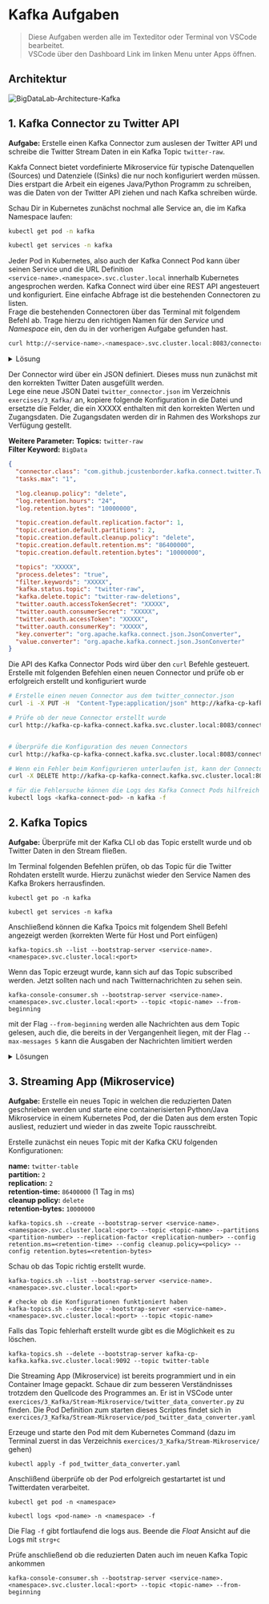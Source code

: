 # Kafka Aufgaben
> Diese Aufgaben werden alle im Texteditor oder Terminal von VSCode bearbeitet.  
VSCode über den Dashboard Link im linken Menu unter Apps öffnen.  

## Architektur

![BigDataLab-Architecture-Kafka](https://user-images.githubusercontent.com/16557412/212680881-9deff97c-b028-41e8-9808-d321ecbec80b.png)


## 1. Kafka Connector zu Twitter API
**Aufgabe:**
Erstelle einen Kafka Connector zum auslesen der Twitter API und schreibe die Twitter Stream Daten in ein Kafka Topic `twitter-raw`.  

Kakfa Connect bietet vordefinierte Mikroservice für typische Datenquellen (Sources) und Datenziele ((Sinks) die nur noch konfiguriert werden müssen. Dies erstpart die Arbeit ein eigenes Java/Python Programm zu schreiben, was die Daten von der Twitter API ziehen und nach Kafka schreiben würde.

Schau Dir in Kubernetes zunächst nochmal alle Service an, die im Kafka Namespace laufen:

```bash
kubectl get pod -n kafka

kubectl get services -n kafka
```

Jeder Pod in Kubernetes, also auch der Kafka Connect Pod kann über seinen Service und die URL Definition  
`<service-name>.<namespace>.svc.cluster.local` innerhalb Kubernetes angesprochen werden. 
Kafka Connect wird über eine REST API angesteuert und konfiguriert. Eine einfache Abfrage ist die bestehenden Connectoren zu listen.   
Frage die bestehenden Connectoren über das Terminal mit folgendem Befehl ab. Trage hierzu den richtigen Namen für den *Service* und *Namespace* ein, den du in der vorherigen Aufgabe gefunden hast.

```bash
curl http://<service-name>.<namespace>.svc.cluster.local:8083/connectors/
```


<details>
<summary>Lösung</summary>

```bash
curl http://kafka-cp-kafka-connect.kafka.svc.cluster.local:8083/connectors/
```
</details>


Der Connector wird über ein JSON definiert. Dieses muss nun zunächst mit den korrekten Twitter Daten ausgefüllt werden.  
Lege eine neue JSON Datei `twitter_connector.json` im Verzeichnis `exercises/3_Kafka/` an, kopiere folgende Konfiguration in die Datei und ersetzte die Felder, die ein XXXXX enthalten mit den korrekten Werten und Zugangsdaten. Die Zugangsdaten werden dir in Rahmen des Workshops zur Verfügung gestellt.

**Weitere Parameter:**
**Topics:** `twitter-raw`  
**Filter Keyword:** `BigData`  

```json
{
  "connector.class": "com.github.jcustenborder.kafka.connect.twitter.TwitterSourceConnector",
  "tasks.max": "1",

  "log.cleanup.policy": "delete",
  "log.retention.hours": "24",
  "log.retention.bytes": "10000000",

  "topic.creation.default.replication.factor": 1,
  "topic.creation.default.partitions": 2,
  "topic.creation.default.cleanup.policy": "delete",
  "topic.creation.default.retention.ms": "86400000",
  "topic.creation.default.retention.bytes": "10000000",

  "topics": "XXXXX",
  "process.deletes": "true",
  "filter.keywords": "XXXXX",
  "kafka.status.topic": "twitter-raw",
  "kafka.delete.topic": "twitter-raw-deletions",
  "twitter.oauth.accessTokenSecret": "XXXXX",
  "twitter.oauth.consumerSecret": "XXXXX",
  "twitter.oauth.accessToken": "XXXXX",
  "twitter.oauth.consumerKey": "XXXXX",
  "key.converter": "org.apache.kafka.connect.json.JsonConverter",
  "value.converter": "org.apache.kafka.connect.json.JsonConverter"
}

```

Die API des Kafka Connector Pods wird über den `curl` Befehle gesteuert.
Erstelle mit folgenden Befehlen einen neuen Connector und prüfe ob er erfolgreich erstellt und konfiguriert wurde
```bash
# Erstelle einen neuen Connector aus dem twitter_connector.json
curl -i -X PUT -H  "Content-Type:application/json" http://kafka-cp-kafka-connect.kafka.svc.cluster.local:8083/connectors/twitter-stream/config -d @twitter_connector.json

# Prüfe ob der neue Connector erstellt wurde
curl http://kafka-cp-kafka-connect.kafka.svc.cluster.local:8083/connectors/


# Überprüfe die Konfiguration des neuen Connectors
curl http://kafka-cp-kafka-connect.kafka.svc.cluster.local:8083/connectors/twitter-stream/config

# Wenn ein Fehler beim Konfigurieren unterlaufen ist, kann der Connector gelöscht werden
curl -X DELETE http://kafka-cp-kafka-connect.kafka.svc.cluster.local:8083/connectors/twitter-stream

# für die Fehlersuche können die Logs des Kafka Connect Pods hilfreich sein
kubectl logs <kafka-connect-pod> -n kafka -f
```



## 2. Kafka Topics 

**Aufgabe:** Überprüfe mit der Kafka CLI ob das Topic erstellt wurde und ob Twitter Daten in den Stream fließen.  


Im Terminal folgenden Befehlen prüfen, ob das Topic für die Twitter Rohdaten erstellt wurde. Hierzu zunächst wieder den Service Namen des Kafka Brokers herrausfinden.

```
kubectl get po -n kafka

kubectl get services -n kafka
```
Anschließend können die Kafka Tpoics mit folgendem Shell Befehl angezeigt werden (korrekten Werte für Host und Port einfügen)
```
kafka-topics.sh --list --bootstrap-server <service-name>.<namespace>.svc.cluster.local:<port>
```

Wenn das Topic erzeugt wurde, kann sich auf das Topic subscribed werden. Jetzt sollten nach und nach Twitternachrichten zu sehen sein.
 
```
kafka-console-consumer.sh --bootstrap-server <service-name>.<namespace>.svc.cluster.local:<port> --topic <topic-name> --from-beginning

```
mit der Flag `--from-beginning` werden alle Nachrichten aus dem Topic gelesen, auch die, die bereits in der Vergangenheit liegen, mit der Flag `--max-messages 5` kann die Ausgaben der Nachrichten limitiert werden


<details>
<summary>Lösungen</summary>

```bash
kafka-topics.sh --list --bootstrap-server kafka-cp-kafka.kafka.svc.cluster.local:9092
  
kafka-console-consumer.sh --bootstrap-server kafka-cp-kafka.kafka.svc.cluster.local:9092 --topic twitter-raw --from-beginning

```
</details>



## 3. Streaming App (Mikroservice)
**Aufgabe:** Erstelle ein neues Topic in welchen die reduzierten Daten geschrieben werden und starte eine containerisierten Python/Java Mikroservice in einem Kubernetes Pod, der die Daten aus dem ersten Topic ausliest, reduziert und wieder in das zweite Topic rausschreibt.  


Erstelle zunächst ein neues Topic mit der Kafka CKU folgenden Konfigurationen:

**name:** `twitter-table`  
**partition:** `2`  
**replication:** `2`  
**retention-time:** `86400000` (1 Tag in ms)  
**cleanup policy:** `delete`  
**retention-bytes:** `10000000`  

```
kafka-topics.sh --create --bootstrap-server <service-name>.<namespace>.svc.cluster.local:<port> --topic <topic-name> --partitions <partition-number> --replication-factor <replication-number> --config retention.ms=<retention-time> --config cleanup.policy=<policy> --config retention.bytes=<retention-bytes>
```

Schau ob das Topic richtig erstellt wurde.<br>

```
kafka-topics.sh --list --bootstrap-server <service-name>.<namespace>.svc.cluster.local:<port>

# checke ob die Konfigurationen funktioniert haben
kafka-topics.sh --describe --bootstrap-server <service-name>.<namespace>.svc.cluster.local:<port> --topic <topic-name>
```


Falls das Topic fehlerhaft erstellt wurde gibt es die Möglichkeit es zu löschen.

```
kafka-topics.sh --delete --bootstrap-server kafka-cp-kafka.kafka.svc.cluster.local:9092 --topic twitter-table
```


Die Streaming App (Mikroservice) ist bereits programmiert und in ein Container Image gepackt. Schaue dir zum besseren Verständnisses trotzdem den Quellcode des Programmes an. Er ist in VSCode unter `exercices/3_Kafka/Stream-Mikroservice/twitter_data_converter.py` zu finden. Die Pod Definition zum starten dieses Scriptes findet sich in `exercices/3_Kafka/Stream-Mikroservice/pod_twitter_data_converter.yaml` 
 
Erzeuge und starte den Pod mit dem Kubernetes Command (dazu im Terminal zuerst in das Verzeichnis `exercices/3_Kafka/Stream-Mikroservice/` gehen)

```
kubectl apply -f pod_twitter_data_converter.yaml
```

Anschlißend überprüfe ob der Pod erfolgreich gestartartet ist und Twitterdaten verarbeitet.  

```
kubectl get pod -n <namespace>

kubectl logs <pod-name> -n <namespace> -f

```
Die Flag `-f` gibt fortlaufend die logs aus. Beende die *Float* Ansicht auf die Logs mit `strg+c`

Prüfe anschließend ob die reduzierten Daten auch im neuen Kafka Topic ankommen

```
kafka-console-consumer.sh --bootstrap-server <service-name>.<namespace>.svc.cluster.local:<port> --topic <topic-name> --from-beginning
```



